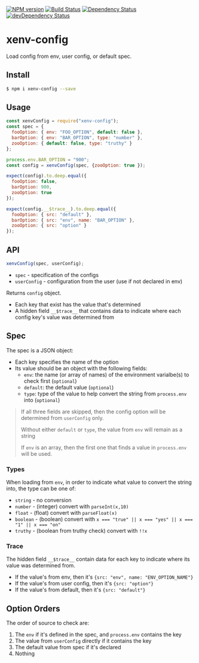 [![NPM version][npm-image]][npm-url] [![Build Status][travis-image]][travis-url]
[![Dependency Status][daviddm-image]][daviddm-url] [![devDependency Status][daviddm-dev-image]][daviddm-dev-url]

# xenv-config

Load config from env, user config, or default spec.

## Install

```bash
$ npm i xenv-config --save
```

## Usage

```js
const xenvConfig = require("xenv-config");
const spec = {
  fooOption: { env: "FOO_OPTION", default: false },
  barOption: { env: "BAR_OPTION", type: "number" },
  zooOption: { default: false, type: "truthy" }
};

process.env.BAR_OPTION = "900";
const config = xenvConfig(spec, {zooOption: true });

expect(config).to.deep.equal({
  fooOption: false,
  barOption: 900,
  zooOption: true
});

expect(config.__$trace__).to.deep.equal({
  fooOption: { src: "default" },
  barOption: { src: "env", name: "BAR_OPTION" },
  zooOption: { src: "option" }
});
```

## API

```js
xenvConfig(spec, userConfig);
```

-   `spec` - specification of the configs
-   `userConfig` - configuration from the user (use if not declared in env)

Returns `config` object.

-   Each key that exist has the value that's determined
-   A hidden field `__$trace__` that contains data to indicate where each config key's value was determined from

## Spec

The spec is a JSON object:

-   Each key specifies the name of the option
-   Its value should be an object with the following fields:
    -   `env`: the name (or array of names) of the environment varialbe(s) to check first (`optional`)
    -   `default`: the default value (`optional`)
    -   `type`: type of the value to help convert the string from `process.env` into (`optional`)

> If all three fields are skipped, then the config option will be determined from `userConfig` only.
>
> Without either `default` or `type`, the value from `env` will remain as a string
>
> If `env` is an array, then the first one that finds a value in `process.env` will be used.

### Types

When loading from `env`, in order to indicate what value to convert the string into, the type can be one of:

-   `string` - no conversion
-   `number` - (integer) convert with `parseInt(x,10)`
-   `float` - (float) convert with `parseFloat(x)`
-   `boolean` - (boolean) convert with `x === "true" || x === "yes" || x === "1" || x === "on"`
-   `truthy` - (boolean from truthy check) convert with `!!x`

### Trace

The hidden field `__$trace__` contain data for each key to indicate where its value was determined from.

-   If the value's from env, then it's `{src: "env", name: "ENV_OPTION_NAME"}`
-   If the value's from user config, then it's `{src: "option"}`
-   If the value's from default, then it's `{src: "default"}`

## Option Orders

The order of source to check are:

1.  The `env` if it's defined in the spec, and `process.env` contains the key
2.  The value from `userConfig` directly if it contains the key
3.  The default value from spec if it's declared
4.  Nothing

[travis-image]: https://travis-ci.org/jchip/xenv-config.svg?branch=master

[travis-url]: https://travis-ci.org/jchip/xenv-config

[npm-image]: https://badge.fury.io/js/xenv-config.svg

[npm-url]: https://npmjs.org/package/xenv-config

[daviddm-image]: https://david-dm.org/jchip/xenv-config/status.svg

[daviddm-url]: https://david-dm.org/jchip/xenv-config

[daviddm-dev-image]: https://david-dm.org/jchip/xenv-config/dev-status.svg

[daviddm-dev-url]: https://david-dm.org/jchip/xenv-config?type=dev
